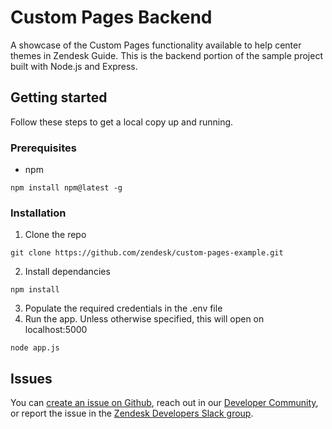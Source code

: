 # Custom Pages Backend

A showcase of the Custom Pages functionality available to help center themes in Zendesk Guide. This is the backend portion of the sample project built with Node.js and Express.

## Getting started

Follow these steps to get a local copy up and running.

### Prerequisites

- npm
```
npm install npm@latest -g
```
### Installation
1. Clone the repo
```
git clone https://github.com/zendesk/custom-pages-example.git
```
2. Install dependancies
```
npm install
```
3. Populate the required credentials in the .env file
4. Run the app. Unless otherwise specified, this will open on localhost:5000
```
node app.js
```

## Issues
You can [create an issue on Github](https://github.com/zendesk/custom-pages-example/issues/new), reach out in our [Developer Community](https://support.zendesk.com/hc/en-us/community/topics), or report the issue in the [Zendesk Developers Slack group](https://docs.google.com/forms/d/e/1FAIpQLScm_rDLWwzWnq6PpYWFOR_PwMaSBcaFft-1pYornQtBGAaiJA/viewform).
